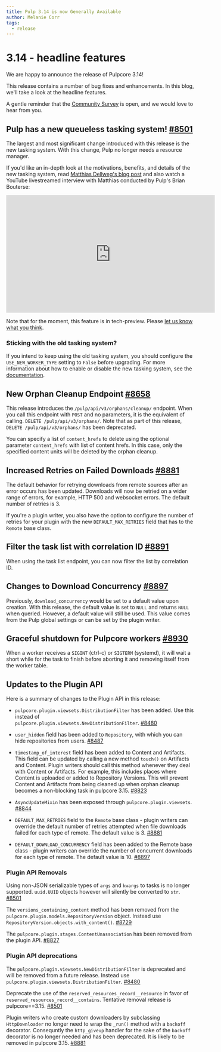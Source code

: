 ```yaml
---
title: Pulp 3.14 is now Generally Available
author: Melanie Corr
tags:
  - release
---
```


# 3.14 - headline features

We are happy to announce the release of Pulpcore 3.14!

This release contains a number of bug fixes and enhancements. In this blog, we'll take a look at
the headline features.

A gentle reminder that the [Community Survey](https://forms.gle/KJDoSdqWf5ajut5f6) is open,
and we would love to hear from you.

## Pulp has a new queueless tasking system! [#8501](https://pulp.plan.io/issues/8501)  

The largest and most significant change introduced with this release is the new tasking system.
 With this change, Pulp no longer needs a resource manager.

If you'd like an in-depth look at the motivations, benefits, and details of the new tasking system,
read [Matthias Dellweg's blog post](https://pulpproject.org/2021/06/21/a-new-tale/) and also watch
 a YouTube livestreamed interview with Matthias conducted by Pulp's Brian Bouterse:

<iframe width="560" height="315" src="https://www.youtube.com/embed/YWKw4RYluPM" title="YouTube video player" frameborder="0" allow="accelerometer; autoplay; clipboard-write; encrypted-media; gyroscope; picture-in-picture" allowfullscreen></iframe>

Note that for the moment, this feature is in tech-preview.
Please [let us know what you think](https://pulpproject.org/help/#github-discussions).

### Sticking with the old tasking system?
If you intend to keep using the old tasking system, you should configure the `USE_NEW_WORKER_TYPE`
setting to `False` before upgrading. For more information about how to enable or disable the new
tasking system, see the [documentation](https://docs.pulpproject.org/pulpcore/configuration/settings.html#use-new-worker-type).


## New Orphan Cleanup Endpoint [#8658](https://pulp.plan.io/issues/8658)

This release introduces the `/pulp/api/v3/orphans/cleanup/` endpoint.
When you call this endpoint with `POST` and no parameters, it is the equivalent of calling.
`DELETE /pulp/api/v3/orphans/`. Note that as part of this release,
`DELETE /pulp/api/v3/orphans/` has been deprecated.

You can specify a list of `content_hrefs` to delete using the optional parameter `content_hrefs`
with list of content hrefs. In this case, only the specified content units will be deleted by the
orphan cleanup.

## Increased Retries on Failed Downloads [#8881](https://pulp.plan.io/issues/8881)

The default behavior for retrying downloads from remote sources after an error occurs has been
updated. Downloads will now be retried on a wider range of errors, for example, HTTP 500 and
websocket errors. The default number of retries is 3.

If you're a plugin writer, you also have the option to configure the number of retries for your
plugin with the new `DEFAULT_MAX_RETRIES` field that has to the ``Remote`` base class.

## Filter the task list with correlation ID [#8891](https://pulp.plan.io/issues/8891)

When using the task list endpoint, you can now filter the list by correlation ID.

## Changes to Download Concurrency [#8897](https://pulp.plan.io/issues/8897)

Previously, `download_concurrency` would be set to a default value upon creation. With this release,
the default value is set to `NULL` and returns `NULL` when queried. However, a default value will
still be used. This value comes from the Pulp global settings or can be set by the plugin writer.

## Graceful shutdown for Pulpcore workers [#8930](https://pulp.plan.io/issues/8930)

When a worker receives a `SIGINT` (ctrl-c) or `SIGTERM` (systemd), it will wait a short while for the
task to finish before aborting it and removing itself from the worker table.

## Updates to the Plugin API

Here is a summary of changes to the Plugin API in this release:

*  ``pulpcore.plugin.viewsets.DistributionFilter`` has been added. Use this instead of  
``pulpcore.plugin.viewsets.NewDistributionFilter``.
  [#8480](https://pulp.plan.io/issues/8480)

* ``user_hidden`` field has been added to ``Repository``, with which you can hide repositories from users.
  [#8487](https://pulp.plan.io/issues/8487)

* ``timestamp_of_interest`` field has been added to Content and Artifacts.
This field can be updated by calling a new method ``touch()`` on Artifacts and Content.
Plugin writers should call this method whenever they deal with Content or Artifacts.
For example, this includes places where Content is uploaded or added to Repository Versions.
This will prevent Content and Artifacts from being cleaned up when orphan cleanup becomes a
non-blocking task in pulpcore 3.15.
  [#8823](https://pulp.plan.io/issues/8823)

* ``AsyncUpdateMixin`` has been exposed through ``pulpcore.plugin.viewsets``.
  [#8844](https://pulp.plan.io/issues/8844)

* ``DEFAULT_MAX_RETRIES`` field to the ``Remote`` base class - plugin writers can override
the default number of retries attempted when file downloads failed for each type of remote.
The default value is 3.
  [#8881](https://pulp.plan.io/issues/8881)

* ``DEFAULT_DOWNLOAD_CONCURRENCY`` field has been added to the Remote base class - plugin writers can
override the number of concurrent downloads for each type of remote. The default value is 10.
  [#8897](https://pulp.plan.io/issues/8897)

### Plugin API Removals


Using non-JSON serializable types of ``args`` and ``kwargs`` to tasks is no longer supported.
`uuid.UUID` objects however will silently be converted to ``str``.
  [#8501](https://pulp.plan.io/issues/8501)

The `versions_containing_content` method has been removed from the `pulpcore.plugin.models.RepositoryVersion`
object. Instead use `RepositoryVersion.objects.with_content()`.
  [#8729](https://pulp.plan.io/issues/8729)

The `pulpcore.plugin.stages.ContentUnassociation` has been removed from the plugin API.
  [#8827](https://pulp.plan.io/issues/8827)


### Plugin API deprecations

The ``pulpcore.plugin.viewsets.NewDistributionFilter`` is deprecated and will be removed from a
  future release. Instead use ``pulpcore.plugin.viewsets.DistributionFilter``.
  [#8480](https://pulp.plan.io/issues/8480)

Deprecate the use of the `reserved_resources_record__resource` in favor of
`reserved_resources_record__contains`. Tentative removal release is pulpcore==3.15.
  [#8501](https://pulp.plan.io/issues/8501)

Plugin writers who create custom downloaders by subclassing ``HttpDownloader`` no longer need to
wrap the ``_run()`` method with a ``backoff`` decorator. Consequntly the ``http_giveup`` handler for the
 sake of the ``backoff`` decorator is no longer needed and has been deprecated.
 It is likely to be removed in pulpcore 3.15.
  [#8881](https://pulp.plan.io/issues/8881)
